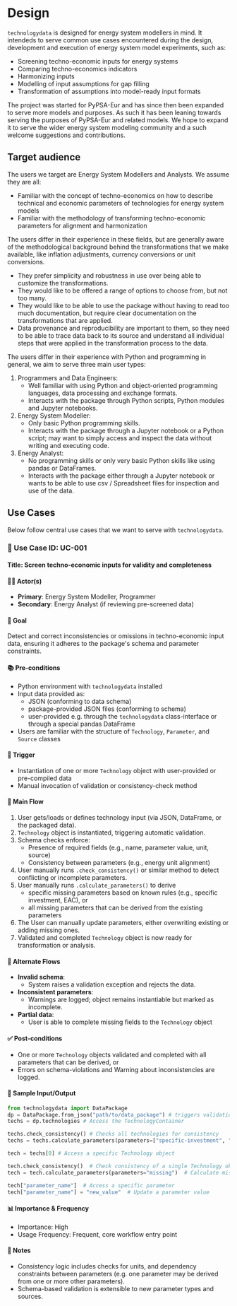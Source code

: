 # Design

`technologydata` is designed for energy system modellers in mind.
It intendeds to serve common use cases encountered during the design, development and execution of energy system model experiments, such as:

* Screening techno-economic inputs for energy systems
* Comparing techno-economics indicators
* Harmonizing inputs
* Modelling of input assumptions for gap filling
* Transformation of assumptions into model-ready input formats

The project was started for PyPSA-Eur and has since then been expanded to serve more models and purposes.
As such it has been leaning towards serving the purposes of PyPSA-Eur and related models.
We hope to expand it to serve the wider energy system modeling community and a such welcome suggestions and contributions.

## Target audience

The users we target are Energy System Modellers and Analysts.
We assume they are all:

* Familiar with the concept of techno-economics on how to describe technical and economic parameters of technologies for energy system models
* Familiar with the methodology of transforming techno-economic parameters for alignment and harmonization

The users differ in their experience in these fields, but are generally aware of the methodological background behind
the transformations that we make available, like inflation adjustments, currency conversions or unit conversions.

* They prefer simplicity and robustness in use over being able to customize the transformations.
* They would like to be offered a range of options to choose from, but not too many.
* They would like to be able to use the package without having to read too much documentation, but require clear documentation on the transformations that are applied.
* Data provenance and reproducibility are important to them, so they need to be able to trace data back to its source and understand all individual steps that were applied in the transformation process to the data.

The users differ in their experience with Python and programming in general, we aim to serve three main user types:

1. Programmers and Data Engineers:
    * Well familiar with using Python and object-oriented programming languages, data processing and exchange formats.
    * Interacts with the package through Python scripts, Python modules and Jupyter notebooks.
2. Energy System Modeller:
    * Only basic Python programming skills.
    * Interacts with the package through a Jupyter notebook or a Python script; may want to simply access and inspect the data without writing and executing code.
3. Energy Analyst:
    * No programming skills or only very basic Python skills like using pandas or DataFrames.
    * Interacts with the package either through a Jupyter notebook or wants to be able to use csv / Spreadsheet files for inspection and use of the data.

## Use Cases

Below follow central use cases that we want to serve with `technologydata`.

### 🧾 Use Case ID: UC-001  
#### Title: Screen techno-economic inputs for validity and completeness

#### 🧑‍💻 Actor(s)
- **Primary**: Energy System Modeller, Programmer
- **Secondary**: Energy Analyst (if reviewing pre-screened data)

#### 🎯 Goal
Detect and correct inconsistencies or omissions in techno-economic input data, ensuring it adheres to the package's schema and parameter constraints.

#### 📚 Pre-conditions
- Python environment with `technologydata` installed
- Input data provided as:
  - JSON (conforming to data schema)
  - package-provided JSON files (conforming to schema)
  - user-provided e.g. through the `technologydata` class-interface or through a special pandas DataFrame
- Users are familiar with the structure of `Technology`, `Parameter`, and `Source` classes

#### 🚦 Trigger
- Instantiation of one or more `Technology` object with user-provided or pre-compiled data
- Manual invocation of validation or consistency-check method

#### 🧵 Main Flow

1. User gets/loads or defines technology input (via JSON, DataFrame, or the packaged data).
2. `Technology` object is instantiated, triggering automatic validation.
3. Schema checks enforce:
   - Presence of required fields (e.g., name, parameter value, unit, source)
   - Consistency between parameters (e.g., energy unit alignment)
4. User manually runs `.check_consistency()` or similar method to detect conflicting or incomplete parameters.
5. User manually runs `.calculate_parameters()` to derive
    - specific missing parameters based on known rules (e.g., specific investment, EAC), or
    - all missing parameters that can be derived from the existing parameters
6. The User can manually update parameters, either overwriting existing or adding missing ones.
7. Validated and completed `Technology` object is now ready for transformation or analysis.

#### 🔁 Alternate Flows

- **Invalid schema**:
  - System raises a validation exception and rejects the data.
- **Inconsistent parameters**:
  - Warnings are logged; object remains instantiable but marked as incomplete.
- **Partial data**:
  - User is able to complete missing fields to the `Technology` object

#### ✅ Post-conditions
- One or more `Technology` objects validated and completed with all parameters that can be derived, or
- Errors on schema-violations and Warning about inconsistencies are logged.

#### 🧪 Sample Input/Output

```python
from technologydata import DataPackage
dp = DataPackage.from_json("path/to/data_package") # triggers validation
techs = dp.technologies # Access the TechnologyContainer

techs.check_consistency() # Checks all technologies for consistency
techs = techs.calculate_parameters(parameters=["specific-investment", "eac"])

tech = techs[0] # Access a specific Technology object

tech.check_consistency()  # Check consistency of a single Technology object
tech = tech.calculate_parameters(parameters="missing")  # Calculate missing parameters

tech["parameter_name"]  # Access a specific parameter
tech["parameter_name"] = "new_value"  # Update a parameter value
```

#### 📊 Importance & Frequency

* Importance: High
* Usage Frequency: Frequent, core workflow entry point

#### 📌 Notes

* Consistency logic includes checks for units, and dependency constraints between parameters (e.g. one parameter may be derived from one or more other parameters).
* Schema-based validation is extensible to new parameter types and sources.
